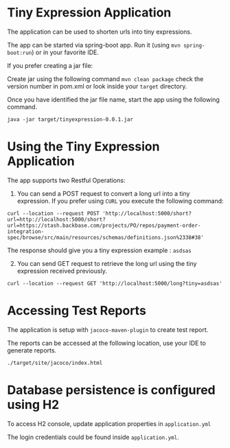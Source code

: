 Tiny Expression Application
============================

The application can be used to shorten urls into tiny expressions.

The app can be started via spring-boot app. Run it (using `mvn spring-boot:run`) or in your favorite IDE.

If you prefer creating a jar file:

Create jar using the following command `mvn clean package` check the version number in pom.xml or look 
inside your `target` directory.

Once you have identified the jar file name, start the app using the following command.
```
java -jar target/tinyexpression-0.0.1.jar
```  

Using the Tiny Expression Application
=====================================

The app supports two Restful Operations:

1. You can send a POST request to convert a long url into a tiny expression. If you prefer using `CURL` you 
execute the following command:

```
curl --location --request POST 'http://localhost:5000/short?url=http://localhost:5000/short?url=https://stash.backbase.com/projects/PO/repos/payment-order-integration-spec/browse/src/main/resources/schemas/definitions.json%2338#38'
``` 

The response should give you a tiny expression example : `asdsas`

2. You can send GET request to retrieve the long url using the tiny expression received previously.

```
curl --location --request GET 'http://localhost:5000/long?tiny=asdsas'
```

Accessing Test Reports
======================

The application is setup with `jacoco-maven-plugin` to create test report.

The reports can be accessed at the following location, use your IDE to generate reports.

```
./target/site/jacoco/index.html
```

Database persistence is configured using H2
===========================================

To access H2 console, update application properties in `application.yml`

The login credentials could be found inside `application.yml`. 
